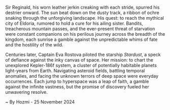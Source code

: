 
Sir Reginald, his worn leather jerkin creaking with each stride, spurred his destrier onward.  The sun beat down on the dusty track, a ribbon of ochre snaking through the unforgiving landscape.  His quest: to reach the mythical city of Eldoria, rumored to hold a cure for his ailing sister. Bandits, treacherous mountain passes, and the ever-present threat of starvation were constant companions on his perilous journey across the breadth of the kingdom, each sunrise a gamble against the unpredictable whims of fate and the hostility of the wild.

Centuries later, Captain Eva Rostova piloted the starship *Stardust*, a speck of defiance against the inky canvas of space.  Her mission: to chart the unexplored Kepler-186f system, a cluster of potentially habitable planets light-years from Earth.  Navigating asteroid fields, battling temporal anomalies, and facing the unknown terrors of deep space were everyday occurrences.  Each jump to hyperspace was a leap of faith, a gamble against the infinite vastness, but the promise of discovery fueled her unwavering resolve.

~ By Hozmi - 25 November 2024
